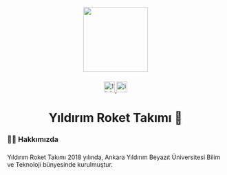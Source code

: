<div align="center">
  <img height="150" src="https://github.com/YildirimRoket/.github/profile/blob/main/LOGO.png?raw=true"  />
</div>

###

<div align="center">
  <a href="https://www.linkedin.com/in/yildirim-roket-takimi-4985101a7/" target="_blank">
    <img src="https://img.shields.io/static/v1?message=LinkedIn&logo=linkedin&label=&color=0077B5&logoColor=white&labelColor=&style=for-the-badge" height="25" alt="linkedin logo"  />
  </a>
  <a href="https://www.instagram.com/yldrm_rocket/" target="_blank">
    <img src="https://img.shields.io/static/v1?message=Instagram&logo=instagram&label=&color=E4405F&logoColor=white&labelColor=&style=for-the-badge" height="25" alt="instagram logo"  />
  </a>
</div>

###

<h1 align="center">Yıldırım Roket Takımı 🚀</h1>

###

<h3 align="left">👩‍💻  Hakkımızda</h3>

###

<p align="left">Yıldırım Roket Takımı 2018 yılında, Ankara Yıldırım Beyazıt Üniversitesi Bilim ve Teknoloji bünyesinde kurulmuştur.</p>

###

<h3 align="left"></h3>

###
